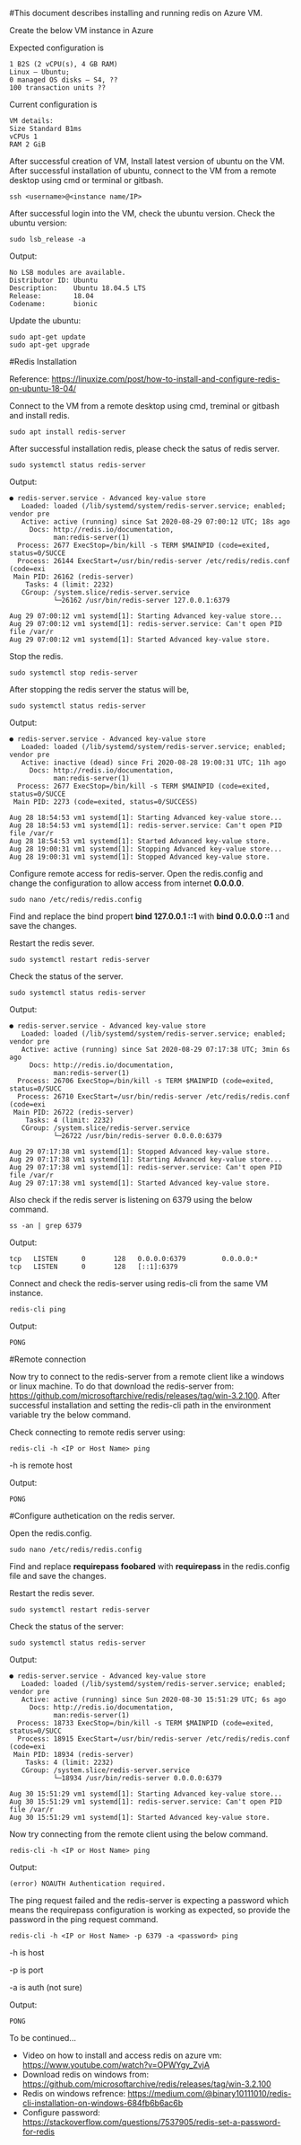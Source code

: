 #This document describes installing and running redis on Azure VM.

Create the below VM instance in Azure

Expected configuration is
```
1 B2S (2 vCPU(s), 4 GB RAM)
Linux – Ubuntu; 
0 managed OS disks – S4, ?? 
100 transaction units ??

```

Current configuration is
```
VM details:
Size Standard B1ms
vCPUs 1
RAM 2 GiB
```
After successful creation of VM, Install latest version of ubuntu on the VM.
After successful installation of ubuntu, connect to the VM from a remote desktop using cmd or terminal or gitbash.
```
ssh <username>@<instance name/IP>
```
After successful login into the VM, check the ubuntu version.
Check the ubuntu version: 
```
sudo lsb_release -a
```

Output:
```
No LSB modules are available.
Distributor ID: Ubuntu
Description:    Ubuntu 18.04.5 LTS
Release:        18.04
Codename:       bionic
```

Update the ubuntu:
``` 
sudo apt-get update
sudo apt-get upgrade
```

#Redis Installation

Reference: https://linuxize.com/post/how-to-install-and-configure-redis-on-ubuntu-18-04/

Connect to the VM from a remote desktop using cmd, treminal or gitbash and install redis.

```
sudo apt install redis-server
```
After successful installation redis, please check the satus of redis server.  
```
sudo systemctl status redis-server
```
Output:
```
● redis-server.service - Advanced key-value store
   Loaded: loaded (/lib/systemd/system/redis-server.service; enabled; vendor pre
   Active: active (running) since Sat 2020-08-29 07:00:12 UTC; 18s ago
     Docs: http://redis.io/documentation,
           man:redis-server(1)
  Process: 2677 ExecStop=/bin/kill -s TERM $MAINPID (code=exited, status=0/SUCCE
  Process: 26144 ExecStart=/usr/bin/redis-server /etc/redis/redis.conf (code=exi
 Main PID: 26162 (redis-server)
    Tasks: 4 (limit: 2232)
   CGroup: /system.slice/redis-server.service
           └─26162 /usr/bin/redis-server 127.0.0.1:6379

Aug 29 07:00:12 vm1 systemd[1]: Starting Advanced key-value store...
Aug 29 07:00:12 vm1 systemd[1]: redis-server.service: Can't open PID file /var/r
Aug 29 07:00:12 vm1 systemd[1]: Started Advanced key-value store.
```
Stop the redis.
```
sudo systemctl stop redis-server
```
After stopping the redis server the status will be,
```
sudo systemctl status redis-server
```
Output:
```
● redis-server.service - Advanced key-value store
   Loaded: loaded (/lib/systemd/system/redis-server.service; enabled; vendor pre
   Active: inactive (dead) since Fri 2020-08-28 19:00:31 UTC; 11h ago
     Docs: http://redis.io/documentation,
           man:redis-server(1)
  Process: 2677 ExecStop=/bin/kill -s TERM $MAINPID (code=exited, status=0/SUCCE
 Main PID: 2273 (code=exited, status=0/SUCCESS)

Aug 28 18:54:53 vm1 systemd[1]: Starting Advanced key-value store...
Aug 28 18:54:53 vm1 systemd[1]: redis-server.service: Can't open PID file /var/r
Aug 28 18:54:53 vm1 systemd[1]: Started Advanced key-value store.
Aug 28 19:00:31 vm1 systemd[1]: Stopping Advanced key-value store...
Aug 28 19:00:31 vm1 systemd[1]: Stopped Advanced key-value store.
```

Configure remote access for redis-server. Open the redis.config and change the configuration to allow access from internet **0.0.0.0**.
```
sudo nano /etc/redis/redis.config
```
Find and replace the bind propert **bind 127.0.0.1 ::1** with **bind 0.0.0.0 ::1** and save the changes.

Restart the redis sever. 
```
sudo systemctl restart redis-server
```
Check the status of the server.
```
sudo systemctl status redis-server
```
Output:
```
● redis-server.service - Advanced key-value store
   Loaded: loaded (/lib/systemd/system/redis-server.service; enabled; vendor pre
   Active: active (running) since Sat 2020-08-29 07:17:38 UTC; 3min 6s ago
     Docs: http://redis.io/documentation,
           man:redis-server(1)
  Process: 26706 ExecStop=/bin/kill -s TERM $MAINPID (code=exited, status=0/SUCC
  Process: 26710 ExecStart=/usr/bin/redis-server /etc/redis/redis.conf (code=exi
 Main PID: 26722 (redis-server)
    Tasks: 4 (limit: 2232)
   CGroup: /system.slice/redis-server.service
           └─26722 /usr/bin/redis-server 0.0.0.0:6379

Aug 29 07:17:38 vm1 systemd[1]: Stopped Advanced key-value store.
Aug 29 07:17:38 vm1 systemd[1]: Starting Advanced key-value store...
Aug 29 07:17:38 vm1 systemd[1]: redis-server.service: Can't open PID file /var/r
Aug 29 07:17:38 vm1 systemd[1]: Started Advanced key-value store.
```
Also check if the redis server is listening on 6379 using the below command. 
```
ss -an | grep 6379
```
Output:
``` 
tcp   LISTEN      0       128   0.0.0.0:6379         0.0.0.0:*
tcp   LISTEN      0       128   [::1]:6379  
```
Connect and check the redis-server using redis-cli from the same VM instance. 
```
redis-cli ping
```
Output:
```
PONG
```
#Remote connection

Now try to connect to the redis-server from a remote client like a windows or linux machine. To do that download the redis-server from: https://github.com/microsoftarchive/redis/releases/tag/win-3.2.100.
After successful installation and setting the redis-cli path in the environment variable try the below command.
  
Check connecting to remote redis server using: 
```
redis-cli -h <IP or Host Name> ping
```
-h is remote host

Output:
```
PONG
```
#Configure authetication on the redis server.

Open the redis.config.
``` 
sudo nano /etc/redis/redis.config
```
Find and replace **requirepass foobared** with **requirepass <new password>** in the redis.config file and save the changes.
 
Restart the redis sever. 
```
sudo systemctl restart redis-server
```
Check the status of the server: 
```
sudo systemctl status redis-server
```
Output:
```
● redis-server.service - Advanced key-value store
   Loaded: loaded (/lib/systemd/system/redis-server.service; enabled; vendor pre
   Active: active (running) since Sun 2020-08-30 15:51:29 UTC; 6s ago
     Docs: http://redis.io/documentation,
           man:redis-server(1)
  Process: 18733 ExecStop=/bin/kill -s TERM $MAINPID (code=exited, status=0/SUCC
  Process: 18915 ExecStart=/usr/bin/redis-server /etc/redis/redis.conf (code=exi
 Main PID: 18934 (redis-server)
    Tasks: 4 (limit: 2232)
   CGroup: /system.slice/redis-server.service
           └─18934 /usr/bin/redis-server 0.0.0.0:6379

Aug 30 15:51:29 vm1 systemd[1]: Starting Advanced key-value store...
Aug 30 15:51:29 vm1 systemd[1]: redis-server.service: Can't open PID file /var/r
Aug 30 15:51:29 vm1 systemd[1]: Started Advanced key-value store.
```
Now try connecting from the remote client using the below command. 
```
redis-cli -h <IP or Host Name> ping
```
Output:
```
(error) NOAUTH Authentication required.
```
The ping request failed and the redis-server is expecting a password which means the requirepass configuration is working as expected, so provide the password in the ping request command.
```
redis-cli -h <IP or Host Name> -p 6379 -a <password> ping
```
-h is host

-p is port

-a is auth (not sure)

Output:
```
PONG
```

To be continued...

- Video on how to install and access redis on azure vm: https://www.youtube.com/watch?v=OPWYgy_ZvjA
- Download redis on windows from: https://github.com/microsoftarchive/redis/releases/tag/win-3.2.100
- Redis on windows refrence: https://medium.com/@binary10111010/redis-cli-installation-on-windows-684fb6b6ac6b
- Configure password: https://stackoverflow.com/questions/7537905/redis-set-a-password-for-redis
